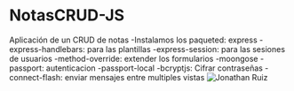 # NotasCRUD-JS
Aplicación de un CRUD de notas
-Instalamos los paqueted: express
-express-handlebars: para las plantillas
-express-session: para las sesiones de usuarios
-method-override: extender los formularios
-moongose
-passport: autenticacion
-passport-local
-bcryptjs: Cifrar contraseñas
-connect-flash: enviar mensajes entre multiples vistas
![Jonathan Ruiz](https://repository-images.githubusercontent.com/274513746/bc922a00-b661-11ea-8c06-936a16b37923)
